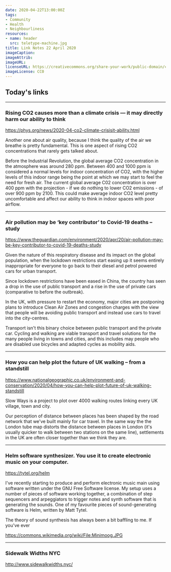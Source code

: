 ```yaml
---
date: 2020-04-22T13:00:00Z
tags:
- Community
- Health
- Neighbourliness
resources:
- name: header
  src: teletype-machine.jpg
title: Link Notes 22 April 2020
imageCaption:
imageAttrib:
imageURL:
licenseURL: https://creativecommons.org/share-your-work/public-domain/cc0/
imageLicense: CC0
---
```


## Today's links

<!-- * [Using a 1930 Teletype as a Linux Terminal](/blog/links/2020/04/21#using-a-1930-teletype-as-a-linux-terminal): Using 1930s tech to operate a modern computer. -->

<!--more-->

---

### Rising CO2 causes more than a climate crisis — it may directly harm our ability to think

https://phys.org/news/2020-04-co2-climate-crisisit-ability.html

Another one about air quality, because I think the quality of the air we breathe is pretty fundamental. This is one aspect of rising CO2 concentrations that rarely gets talked about. 

Before the Industrial Revolution, the global average CO2 concentration in the atmosphere was around 280 ppm. Between 400 and 1000 ppm is considered a normal levels for indoor concentration of CO2, with the higher levels of this indoor range being the point at which we may start to feel the need for fresh air. The current global average C02 concentration is over 400 ppm with the projection - if we do nothing to lower CO2 emissions - of over 900 ppm by 2100. This could make average indoor CO2 level pretty uncomfortable and affect our ability to think in indoor spaces with poor airflow.

---

### Air pollution may be ‘key contributor’ to Covid-19 deaths – study

https://www.theguardian.com/environment/2020/apr/20/air-pollution-may-be-key-contributor-to-covid-19-deaths-study

Given the nature of this respiratory disease and its impact on the global population, when the lockdown restrictions start easing up it seems entirely inappropriate for everyone to go back to their diesel and petrol powered cars for urban transport.

Since lockdown restrictions have been eased in China, the country has seen a drop in the use of public transport and a rise in the use of private cars (comparative to before the outbreak).

In the UK, with pressure to restart the economy, major cities are postponing plans to introduce Clean Air Zones and congestion charges with the view that people will be avoiding public transport and instead use cars to travel into the city-centres.

Transport isn't this binary choice between public transport and the private car. Cycling and walking are viable transport and travel solutions for the many people living in towns and cities, and this includes may people who are disabled use bicycles and adapted cycles as mobility aids. 

---

### How you can help plot the future of UK walking – from a standstill

https://www.nationalgeographic.co.uk/environment-and-conservation/2020/04/how-you-can-help-plot-future-of-uk-walking-standstill

Slow Ways is a project to plot over 4000 walking routes linking every UK village, town and city. 

Our perception of distance between places has been shaped by the road network that we've built mainly for car travel. In the same way the the London tube map distorts the distance between places in London (it's usually quicker to walk between two stations on the same line), settlements in the UK are often closer together than we think they are.

---

### Helm software synthesizer. You use it to create electronic music on your computer.

https://tytel.org/helm

I've recently starting to produce and perform electronic music main using software written under the GNU Free Software license. My setup uses a number of pieces of software working together, a combination of step sequencers and arpeggiators to trigger notes and synth software that is generating the sounds. One of my favourite pieces of sound-generating software is Helm, written by Matt Tytel. 

The theory of sound synthesis has always been a bit baffling to me. If you've ever 

https://commons.wikimedia.org/wiki/File:Minimoog.JPG

---

### Sidewalk Widths NYC

http://www.sidewalkwidths.nyc/

